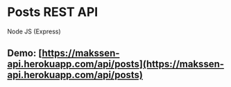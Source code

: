 # Posts REST API
Node JS (Express)

## Demo: [https://makssen-api.herokuapp.com/api/posts](https://makssen-api.herokuapp.com/api/posts)
